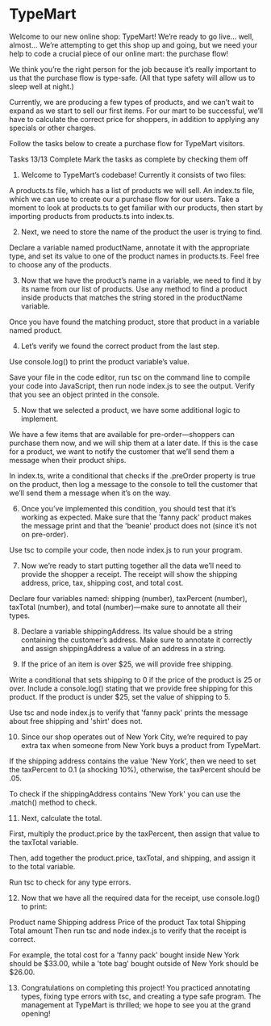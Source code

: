 # TypeMart

Welcome to our new online shop: TypeMart! We’re ready to go live… well, almost… We’re attempting to get this shop up and going, but we need your help to code a crucial piece of our online mart: the purchase flow!

We think you’re the right person for the job because it’s really important to us that the purchase flow is type-safe. (All that type safety will allow us to sleep well at night.)

Currently, we are producing a few types of products, and we can’t wait to expand as we start to sell our first items. For our mart to be successful, we’ll have to calculate the correct price for shoppers, in addition to applying any specials or other charges.

Follow the tasks below to create a purchase flow for TypeMart visitors.

Tasks
13/13 Complete
Mark the tasks as complete by checking them off

1. Welcome to TypeMart’s codebase! Currently it consists of two files:

A products.ts file, which has a list of products we will sell.
An index.ts file, which we can use to create our a purchase flow for our users.
Take a moment to look at products.ts to get familiar with our products, then start by importing products from products.ts into index.ts.

2. Next, we need to store the name of the product the user is trying to find.

Declare a variable named productName, annotate it with the appropriate type, and set its value to one of the product names in products.ts. Feel free to choose any of the products.

3. Now that we have the product’s name in a variable, we need to find it by its name from our list of products. Use any method to find a product inside products that matches the string stored in the productName variable.

Once you have found the matching product, store that product in a variable named product.

4. Let’s verify we found the correct product from the last step.

Use console.log() to print the product variable’s value.

Save your file in the code editor, run tsc on the command line to compile your code into JavaScript, then run node index.js to see the output. Verify that you see an object printed in the console.

5. Now that we selected a product, we have some additional logic to implement.

We have a few items that are available for pre-order—shoppers can purchase them now, and we will ship them at a later date. If this is the case for a product, we want to notify the customer that we’ll send them a message when their product ships.

In index.ts, write a conditional that checks if the .preOrder property is true on the product, then log a message to the console to tell the customer that we’ll send them a message when it’s on the way.

6. Once you’ve implemented this condition, you should test that it’s working as expected. Make sure that the 'fanny pack' product makes the message print and that the 'beanie' product does not (since it’s not on pre-order).

Use tsc to compile your code, then node index.js to run your program.

7. Now we’re ready to start putting together all the data we’ll need to provide the shopper a receipt. The receipt will show the shipping address, price, tax, shipping cost, and total cost.

Declare four variables named: shipping (number), taxPercent (number), taxTotal (number), and total (number)—make sure to annotate all their types.

8. Declare a variable shippingAddress. Its value should be a string containing the customer’s address. Make sure to annotate it correctly and assign shippingAddress a value of an address in a string.

9. If the price of an item is over $25, we will provide free shipping.

Write a conditional that sets shipping to 0 if the price of the product is 25 or over. Include a console.log() stating that we provide free shipping for this product. If the product is under $25, set the value of shipping to 5.

Use tsc and node index.js to verify that 'fanny pack' prints the message about free shipping and 'shirt' does not.

10. Since our shop operates out of New York City, we’re required to pay extra tax when someone from New York buys a product from TypeMart.

If the shipping address contains the value 'New York', then we need to set the taxPercent to 0.1 (a shocking 10%), otherwise, the taxPercent should be .05.

To check if the shippingAddress contains 'New York' you can use the .match() method to check.

11. Next, calculate the total.

First, multiply the product.price by the taxPercent, then assign that value to the taxTotal variable.

Then, add together the product.price, taxTotal, and shipping, and assign it to the total variable.

Run tsc to check for any type errors.

12. Now that we have all the required data for the receipt, use console.log() to print:

Product name
Shipping address
Price of the product
Tax total
Shipping
Total amount
Then run tsc and node index.js to verify that the receipt is correct.

For example, the total cost for a 'fanny pack' bought inside New York should be $33.00, while a 'tote bag' bought outside of New York should be $26.00.

13. Congratulations on completing this project! You practiced annotating types, fixing type errors with tsc, and creating a type safe program. The management at TypeMart is thrilled; we hope to see you at the grand opening!
